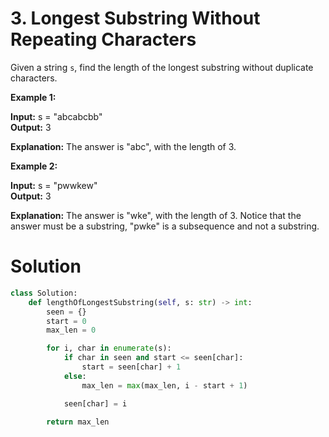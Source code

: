 # 3. Longest Substring Without Repeating Characters

Given a string `s`, find the length of the longest substring without duplicate characters.

**Example 1:**

**Input:** s = "abcabcbb" <br>
**Output:** 3<br>

**Explanation:** The answer is "abc", with the length of 3.<br>

**Example 2:**

**Input:** s = "pwwkew"<br>
**Output:** 3<br>

**Explanation:** The answer is "wke", with the length of 3.
Notice that the answer must be a substring, "pwke" is a subsequence and not a substring.<br>

# Solution

```python
class Solution:
    def lengthOfLongestSubstring(self, s: str) -> int:
        seen = {}
        start = 0
        max_len = 0

        for i, char in enumerate(s):
            if char in seen and start <= seen[char]:
                start = seen[char] + 1
            else:
                max_len = max(max_len, i - start + 1)

            seen[char] = i

        return max_len


```

